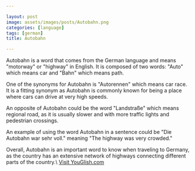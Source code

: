 ```yaml
---

layout: post
image: assets/images/posts/Autobahn.png
categories: [language]
tags: [german]
title: Autobahn

---
```


Autobahn is a word that comes from the German language and means "motorway" or "highway" in English. It is composed of two words: "Auto" which means car and "Bahn" which means path.

One of the synonyms for Autobahn is "Autorennen" which means car race. It is a fitting synonym as Autobahn is commonly known for being a place where cars can drive at very high speeds.

An opposite of Autobahn could be the word "Landstraße" which means regional road, as it is usually slower and with more traffic lights and pedestrian crossings.

An example of using the word Autobahn in a sentence could be "Die Autobahn war sehr voll." meaning "The highway was very crowded."

Overall, Autobahn is an important word to know when traveling to Germany, as the country has an extensive network of highways connecting different parts of the country.\ <a id="yg-widget-0" class="youglish-widget" data-query="Autobahn" data-lang="german" data-components="8412" data-auto-start="0" data-bkg-color="theme_light" data-title="How%20to%20pronounce%20Autobahn%20in%20German"  rel="nofollow" href="https://youglish.com">Visit YouGlish.com</a><script async src="https://youglish.com/public/emb/widget.js" charset="utf-8"></script>